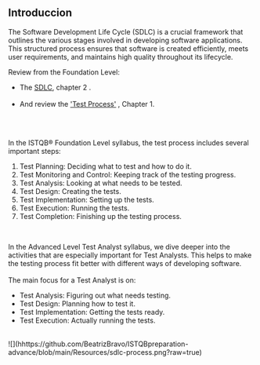 ## Introduccion
The Software Development Life Cycle (SDLC) is a crucial framework that outlines the various stages involved in developing software applications. This structured process ensures that software is created efficiently, meets user requirements, and maintains high quality throughout its lifecycle.  <br>

Review from the Foundation Level:
* The [SDLC](https://github.com/BeatrizBravo/ISTQBpreparation/blob/main/subjects/2-Life-cycles.md), chapter 2 . <br><br>
* And review the ['Test Process'](https://github.com/BeatrizBravo/ISTQBpreparation/blob/main/subjects/1-Fundamental.md#test-process) , Chapter 1.

<br><br>

In the ISTQB® Foundation Level syllabus, the test process includes several important steps:
1. Test Planning: Deciding what to test and how to do it. 
2. Test Monitoring and Control: Keeping track of the testing progress.
3. Test Analysis: Looking at what needs to be tested.
4. Test Design: Creating the tests.
5. Test Implementation: Setting up the tests.
6. Test Execution: Running the tests.
7. Test Completion: Finishing up the testing process.
<br>

In the Advanced Level Test Analyst syllabus, we dive deeper into the activities that are especially important for Test Analysts. This helps to make the testing process fit better with different ways of developing software. <br><br>
The main focus for a Test Analyst is on:
* Test Analysis: Figuring out what needs testing.
* Test Design: Planning how to test it.
* Test Implementation: Getting the tests ready.
* Test Execution: Actually running the tests.<br>
<br>
![](hhttps://github.com/BeatrizBravo/ISTQBpreparation-advance/blob/main/Resources/sdlc-process.png?raw=true)

